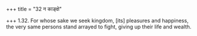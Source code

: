 +++
title = "32 न काङ्क्षे"

+++
1.32. For whose sake we seek kingdom, \[its\] pleasures and happiness,
the very same persons stand arrayed to fight, giving up their life and
wealth.
